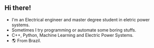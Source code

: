 ## Hi there! 
* I'm an Electrical engineer and master degree student in eletric power systems.
* Sometimes I try programming or automate some boring stuffs.
* C++, Python, Machine Learning and Electric Power Systems.
* 🌎 From Brazil.
